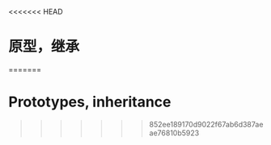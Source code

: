 <<<<<<< HEAD
# 原型，继承
=======
# Prototypes, inheritance
>>>>>>> 852ee189170d9022f67ab6d387aeae76810b5923
